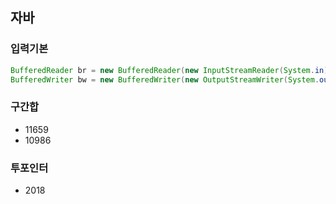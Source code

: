 ## 자바

### 입력기본

```java
BufferedReader br = new BufferedReader(new InputStreamReader(System.in));
BufferedWriter bw = new BufferedWriter(new OutputStreamWriter(System.out));
```

### 구간합

- 11659
- 10986

### 투포인터

- 2018
